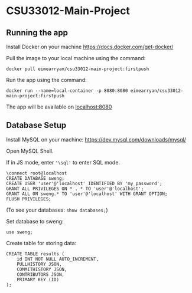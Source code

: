 # CSU33012-Main-Project

## Running the app

Install Docker on your machine https://docs.docker.com/get-docker/

Pull the image to your local machine using the command:
```
docker pull eimearryan/csu33012-main-project:firstpush
```
Run the app using the command:
```
docker run --name=local-container -p 8080:8080 eimearryan/csu33012-main-project:firstpush
```

The app will be available on [localhost:8080](http://localhost:8080/)


## Database Setup
Install MySQL on your machine: https://dev.mysql.com/downloads/mysql/

Open MySQL Shell.

If in JS mode, enter ```'\sql'``` to enter SQL mode.
```
\connect root@localhost
CREATE DATABASE sweng;
CREATE USER 'user'@'localhost' IDENTIFIED BY 'my_password';
GRANT ALL PRIVILEGES ON * . * TO 'user'@'localhost';
GRANT ALL ON sweng.* TO 'user'@'localhost' WITH GRANT OPTION;
FLUSH PRIVILEGES;
```

(To see your databases: ```show databases;```)

Set database to sweng: 
```
use sweng;
```
Create table for storing data:
```
CREATE TABLE results (
	id INT NOT NULL AUTO_INCREMENT, 
	PULLHISTORY JSON, 
	COMMITHISTORY JSON, 
	CONTRIBUTORS JSON, 
	PRIMARY KEY (ID)
);
```

